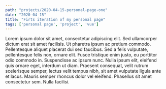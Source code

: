 ```yaml
---
path: "projects/2020-04-15-personal-page-one"
date: "2020-04-15"
title: "Firts iteration of my personal page"
tags: ['personal page', 'project', 'vue']
---
```


Lorem ipsum dolor sit amet, consectetur adipiscing elit. Sed ullamcorper dictum erat sit amet facilisis. Ut pharetra ipsum ac pretium commodo. Pellentesque aliquet placerat dui sed faucibus. Sed a felis vulputate, pellentesque felis non, ornare elit. Fusce tristique enim justo, eu porttitor odio commodo in. Suspendisse ac ipsum nunc. Nulla ipsum elit, eleifend quis ornare eget, interdum ut diam. Praesent consequat, velit rutrum scelerisque semper, lectus velit tempus nibh, sit amet vulputate ligula ante et lacus. Mauris semper rhoncus dolor vel eleifend. Phasellus sit amet consectetur sem. Nulla facilisi.